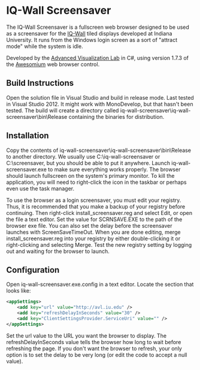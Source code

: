 IQ-Wall Screensaver
===================

The IQ-Wall Screensaver is a fullscreen web browser designed to be used as a screensaver for the [IQ-Wall](http://rt.uits.iu.edu/visualization/avl/systems/iq-wall.php) tiled displays developed at Indiana University. It runs from the Windows login screen as a sort of "attract mode" while the system is idle.

Developed by the [Advanced Visualization Lab](http://www.avl.iu.edu) in C#, using version 1.7.3 of the [Awesomium](http://www.awesomium.com/) web browser control.

Build Instructions
------------------

Open the solution file in Visual Studio and build in release mode. Last tested in Visual Studio 2012. It might work with MonoDevelop, but that hasn't been tested. The build will create a directory called iq-wall-screensaver\iq-wall-screensaver\bin\Release containing the binaries for distribution. 

Installation
------------

Copy the contents of iq-wall-screensaver\iq-wall-screensaver\bin\Release to another directory. We usually use C:\iq-wall-screensaver or C:\screensaver, but you should be able to put it anywhere. Launch iq-wall-screensaver.exe to make sure everything works properly. The browser should launch fullscreen on the system's primary monitor. To kill the application, you will need to right-click the icon in the taskbar or perhaps even use the task manager.

To use the browser as a login screensaver, you must edit your registry. Thus, it is recommended that you make a backup of your registry before continuing. Then right-click install_screensaver.reg and select Edit, or open the file a text editor. Set the value for SCRNSAVE.EXE to the path of the browser exe file. You can also set the delay before the screensaver launches with ScreenSaveTimeOut. When you are done editing, merge install_screensaver.reg into your registry by either double-clicking it or right-clicking and selecting Merge. Test the new registry setting by logging out and waiting for the browser to launch.

Configuration
-------------

Open iq-wall-screensaver.exe.config in a text editor. Locate the section that looks like:

```xml
<appSettings>
    <add key="url" value="http://avl.iu.edu" />
    <add key="refreshDelayInSeconds" value="30" />
    <add key="ClientSettingsProvider.ServiceUri" value="" />
</appSettings>
```

Set the url value to the URL you want the browser to display. The refreshDelayInSeconds value tells the browser how long to wait before refreshing the page. If you don't want the browser to refresh, your only option is to set the delay to be very long (or edit the code to accept a null value). 
